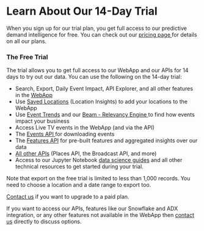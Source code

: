 # Learn About Our 14-Day Trial

When you sign up for our trial plan, you get full access to our predictive demand intelligence for free. You can check out our [pricing page ](https://www.predicthq.com/pricing)for details on all our plans.

### The Free Trial <a href="#the-free-trial" id="the-free-trial"></a>

The trial allows you to get full access to our WebApp and our APIs for 14 days to try out our data. You can use the following on the 14-day trial:

* Search, Export, Daily Event Impact, API Explorer, and all other features in the [WebApp](../webapp-overview/using-the-webapp.md)
* Use [Saved Locations](../location-insights/) (Location Insights) to add your locations to the WebApp
* Use [Event Trends](../tools/see-event-trends-in-the-webapp.md) and our [Beam - Relevancy Engine ](../beam-relevancy-engine/)to find how events impact your business
* Access Live TV events in the WebApp (and via the API)
* The [Events API ](https://app.gitbook.com/s/kEFs8urDbSJqBmXUI3Lv/events)for downloading events
* The [Features API](https://app.gitbook.com/s/kEFs8urDbSJqBmXUI3Lv/features) for pre-built features and aggregated insights over our data
* [All other APIs](https://app.gitbook.com/s/kEFs8urDbSJqBmXUI3Lv/) (Places API, the Broadcast API, and more)
* Access to our Jupyter Notebook [data science guides](https://app.gitbook.com/s/tNhzHETmXsrWeVBndqqJ/getting-started/data-science-notebooks) and all other technical resources to get started during your trial.

Note that export on the free trial is limited to less than 1,000 records. You need to choose a location and a date range to export too.

[Contact us](https://www.predicthq.com/contact/sales) if you want to upgrade to a paid plan.

If you want to access our APIs, features like our Snowflake and ADX integration, or any other features not available in the WebApp then [contact us](https://www.predicthq.com/contact/sales) directly to discuss options.
